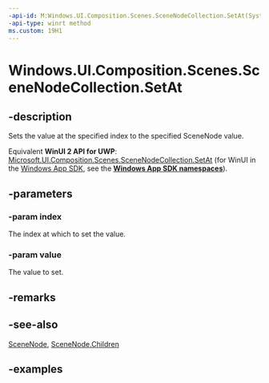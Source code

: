 ```yaml
---
-api-id: M:Windows.UI.Composition.Scenes.SceneNodeCollection.SetAt(System.UInt32,Windows.UI.Composition.Scenes.SceneNode)
-api-type: winrt method
ms.custom: 19H1
---
```


<!-- Method syntax.
public void SceneNodeCollection.SetAt(UInt32 index, SceneNode value)
-->

# Windows.UI.Composition.Scenes.SceneNodeCollection.SetAt

## -description

Sets the value at the specified index to the specified SceneNode value.

Equivalent **WinUI 2 API for UWP**: [Microsoft.UI.Composition.Scenes.SceneNodeCollection.SetAt](/windows/winui/api/microsoft.ui.composition.scenes.scenenodecollection.setat) (for WinUI in the [Windows App SDK](/windows/apps/windows-app-sdk/), see the **[Windows App SDK namespaces](/windows/windows-app-sdk/api/winrt/)**).

## -parameters
### -param index

The index at which to set the value.

### -param value

The value to set.

## -remarks

## -see-also

[SceneNode](scenenode.md), [SceneNode.Children](scenenode_children.md)

## -examples

